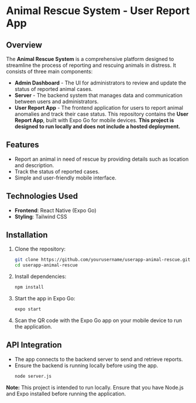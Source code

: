 # Animal Rescue System - User Report App

## Overview
The **Animal Rescue System** is a comprehensive platform designed to streamline the process of reporting and rescuing animals in distress. It consists of three main components:
- **Admin Dashboard** - The UI for administrators to review and update the status of reported animal cases.
- **Server** - The backend system that manages data and communication between users and administrators.
- **User Report App** - The frontend application for users to report animal anomalies and track their case status.
This repository contains the **User Report App**, built with Expo Go for mobile devices. **This project is designed to run locally and does not include a hosted deployment.**

## Features
- Report an animal in need of rescue by providing details such as location and description.
- Track the status of reported cases.
- Simple and user-friendly mobile interface.

## Technologies Used
- **Frontend**: React Native (Expo Go)
- **Styling**: Tailwind CSS

## Installation
1. Clone the repository:
   ```sh
   git clone https://github.com/yourusername/userapp-animal-rescue.git
   cd userapp-animal-rescue
   ```
2. Install dependencies:
   ```sh
   npm install
   ```
3. Start the app in Expo Go:
   ```sh
   expo start
   ```
4. Scan the QR code with the Expo Go app on your mobile device to run the application.

## API Integration
- The app connects to the backend server to send and retrieve reports.
- Ensure the backend is running locally before using the app.
  ```sh
  node server.js
  ```

**Note:** This project is intended to run locally. Ensure that you have Node.js and Expo installed before running the application.

